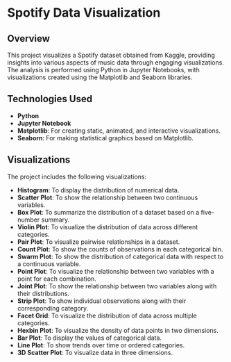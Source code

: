 # Spotify Data Visualization

## Overview
This project visualizes a Spotify dataset obtained from Kaggle, providing insights into various aspects of music data through engaging visualizations. The analysis is performed using Python in Jupyter Notebooks, with visualizations created using the Matplotlib and Seaborn libraries.

## Technologies Used
- **Python**
- **Jupyter Notebook**
- **Matplotlib**: For creating static, animated, and interactive visualizations.
- **Seaborn**: For making statistical graphics based on Matplotlib.

## Visualizations
The project includes the following visualizations:
- **Histogram**: To display the distribution of numerical data.
- **Scatter Plot**: To show the relationship between two continuous variables.
- **Box Plot**: To summarize the distribution of a dataset based on a five-number summary.
- **Violin Plot**: To visualize the distribution of data across different categories.
- **Pair Plot**: To visualize pairwise relationships in a dataset.
- **Count Plot**: To show the counts of observations in each categorical bin.
- **Swarm Plot**: To show the distribution of categorical data with respect to a continuous variable.
- **Point Plot**: To visualize the relationship between two variables with a point for each combination.
- **Joint Plot**: To show the relationship between two variables along with their distributions.
- **Strip Plot**: To show individual observations along with their corresponding category.
- **Facet Grid**: To visualize the distribution of data across multiple categories.
- **Hexbin Plot**: To visualize the density of data points in two dimensions.
- **Bar Plot**: To display the values of categorical data.
- **Line Plot**: To show trends over time or ordered categories.
- **3D Scatter Plot**: To visualize data in three dimensions.


